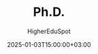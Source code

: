 ---
weight: 39000
date: 2024-12-27T12:00:00+00:00
author: "HigherEduSpot"
title: "Ph.D."
icon: school
description: "Guiding you through the process of finding the right Ph.D. degree and career paths in academia."
date: 2025-01-03T15:00:00+03:00
---